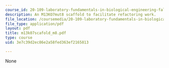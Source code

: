 ```yaml
---
course_id: 20-109-laboratory-fundamentals-in-biological-engineering-fall-2007
description: An M13KO7mut8 scaffold to facilitate refactoring work.
file_location: /coursemedia/20-109-laboratory-fundamentals-in-biological-engineering-fall-2007/3e7c39d2ec86e2a58fed363ef2165813_m13k07scafold_m8.pdf
file_type: application/pdf
layout: pdf
title: m13k07scafold_m8.pdf
type: course
uid: 3e7c39d2ec86e2a58fed363ef2165813

---
```

None